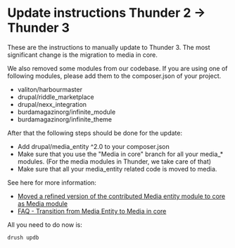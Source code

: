 # Update instructions Thunder 2 -> Thunder 3

These are the instructions to manually update to Thunder 3. The most
significant change is the migration to media in core.

We also removed some modules from our codebase. If you are using one of
following modules, please add them to the composer.json of your project.
* valiton/harbourmaster
* drupal/riddle_marketplace
* drupal/nexx_integration
* burdamagazinorg/infinite_module
* burdamagazinorg/infinite_theme

After that the following steps should be done for the update:
* Add drupal/media_entity ^2.0 to your composer.json
* Make sure that you use the "Media in core" branch for all your
media_* modules. (For the media modules in Thunder, we take care of that)
* Make sure that all your media_entity related code is moved to media.

See here for more information:
* [Moved a refined version of the contributed Media entity module to core as Media module](https://www.drupal.org/node/2863992)
* [FAQ - Transition from Media Entity to Media in core](https://www.drupal.org/docs/8/core/modules/media/faq-transition-from-media-entity-to-media-in-core#upgrade-instructions-from-media-entity-contrib-to-media-in-core)

All you need to do now is:
```
drush updb
```

